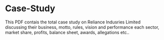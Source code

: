 # Case-Study
This PDF contais the total case study on Reliance Indusries Limited discussing their business, motto, rules, vision and performance each sector, market share, profits, balance sheet, awards, allegations etc..
